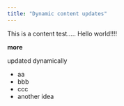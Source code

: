 ```yaml
---
title: "Dynamic content updates"
---
```

 
This is a content test..... Hello world!!!!

**more**

updated dynamically

- aa
- bbb
- ccc
- another idea
